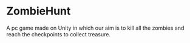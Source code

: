 # ZombieHunt
A pc game made on Unity in which our aim is to kill all the zombies and reach the checkpoints to collect treasure.
